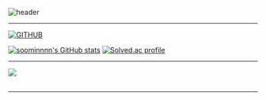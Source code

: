 ![header](https://capsule-render.vercel.app/api?type=waving&color=timeGradient&text=Welcome%20to%20soominnnn's%20GitHub%20👋&animation=twinkling&fontSize=35&fontAlignY=40&fontAlign=65&height=300) 
<div align="left">
 
 ---
 
[![GITHUB](https://hits.seeyoufarm.com/api/count/incr/badge.svg?url=https%3A%2F%2Fgithub.com%2Fjiholee0&count_bg=%23F29494&title_bg=%232F2E2E&icon=github.svg&icon_color=%23FFFFFF&title=GITHUB&edge_flat=false)](https://github.com/soominnnn)

[![soominnnn's GitHub stats](https://github-readme-stats.vercel.app/api?username=soominnnn&theme=nord&hide_border=true&count_private=true)](https://github.com/soominnnn/github-readme-stats)
[![Solved.ac profile](http://mazassumnida.wtf/api/v2/generate_badge?boj=marisol03)](https://solved.ac/profile/marisol03)

---

<img src="https://github-readme-stats.vercel.app/api/top-langs/?username=soominnnn&layout=compact"><br><br>

---

</div>


